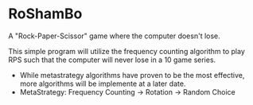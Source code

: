 # RoShamBo
A "Rock-Paper-Scissor" game where the computer doesn't lose.

This simple program will utilize the frequency counting algorithm to play RPS such that the computer
will never lose in a 10 game series.

* While metastrategy algorithms have proven to be the most effective, more algorithms will be implemente at a later date.
* MetaStrategy: Frequency Counting -> Rotation -> Random Choice


